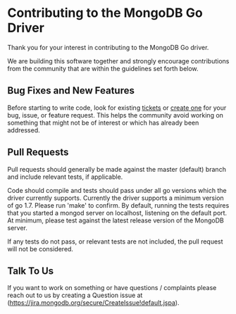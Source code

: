 # Contributing to the MongoDB Go Driver

Thank you for your interest in contributing to the MongoDB Go driver.

We are building this software together and strongly encourage contributions from the community that are within the guidelines set forth 
below. 

## Bug Fixes and New Features

Before starting to write code, look for existing [tickets](https://jira.mongodb.org/browse/GODRIVER) or 
[create one](https://jira.mongodb.org/secure/CreateIssue!default.jspa) for your bug, issue, or feature request. This helps the community 
avoid working on something that might not be of interest or which has already been addressed.

## Pull Requests

Pull requests should generally be made against the master (default) branch and include relevant tests, if applicable. 

Code should compile and tests should pass under all go versions which the driver currently supports.  Currently the driver 
supports a minimum version of go 1.7.  Please run 'make' to confirm.   By default, running the tests requires that you started a 
mongod server on localhost, listening on the default port. At minimum, please test against the latest release version of the MongoDB 
server.

If any tests do not pass, or relevant tests are not included, the 
pull request will not be considered. 

## Talk To Us

If you want to work on something or have questions / complaints please reach out to us by creating a Question issue at 
(https://jira.mongodb.org/secure/CreateIssue!default.jspa).
